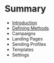 # Summary

* [Introduction](README.md)
* [Defining Methods](methods.md)
* Campaigns
* Landing Pages
* Sending Profiles
* Templates
* Settings

